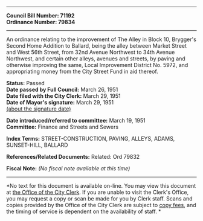 * * * * *  
  
**Council Bill Number: [](#h0)[](#h2)71192**   
**Ordinance Number: 79834**  
  
* * * * *  
  
An ordinance relating to the improvement of The Alley in Block 10, Brygger's Second Home Addition to Ballard, being the alley between Market Street and West 56th Street, from 32nd Avenue Northwest to 34th Avenue Northwest, and certain other alleys, avenues and streets, by paving and otherwise improving the same, Local Improvement District No. 5972, and appropriating money from the City Street Fund in aid thereof.  
  
**Status:** Passed   
**Date passed by Full Council:** March 26, 1951   
**Date filed with the City Clerk:** March 29, 1951   
**Date of Mayor's signature:** March 29, 1951   
[(about the signature date)](/~public/approvaldate.htm)   
  
  
**Date introduced/referred to committee:** March 19, 1951   
**Committee:** Finance and Streets and Sewers   
  
**Index Terms:** STREET-CONSTRUCTION, PAVING, ALLEYS, ADAMS, SUNSET-HILL, BALLARD  
  
**References/Related Documents:** Related: Ord 79832  
  
**Fiscal Note:** *(No fiscal note available at this time)*  
  
* * * * *  
  
*No text for this document is available on-line. You may view this document at [the Office of the City Clerk](http://www.seattle.gov/leg/clerk/contactUs.htm). If you are unable to visit the Clerk's Office, you may request a copy or scan be made for you by Clerk staff. Scans and copies provided by the Office of the City Clerk are subject to [copy fees](http://clerk.seattle.gov/~public/clerkfees.htm), and the timing of service is dependent on the availability of staff. *  
  
  
